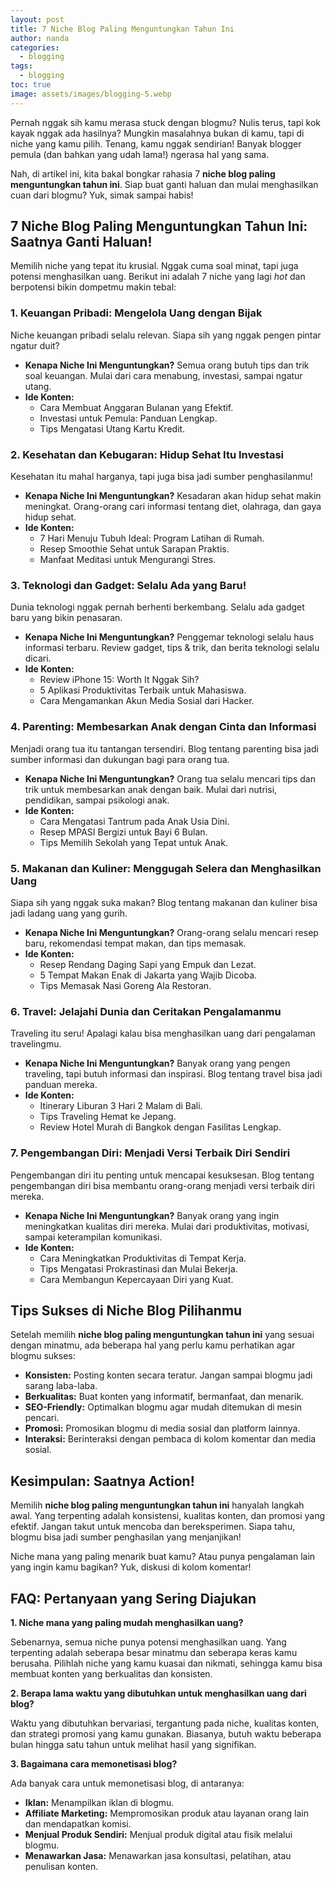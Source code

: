 ```yaml
---
layout: post
title: 7 Niche Blog Paling Menguntungkan Tahun Ini
author: nanda
categories:
  - blogging
tags:
  - blogging
toc: true
image: assets/images/blogging-5.webp
---
```



Pernah nggak sih kamu merasa stuck dengan blogmu? Nulis terus, tapi kok kayak nggak ada hasilnya? Mungkin masalahnya bukan di kamu, tapi di niche yang kamu pilih. Tenang, kamu nggak sendirian! Banyak blogger pemula (dan bahkan yang udah lama!) ngerasa hal yang sama.

Nah, di artikel ini, kita bakal bongkar rahasia 7 **niche blog paling menguntungkan tahun ini**. Siap buat ganti haluan dan mulai menghasilkan cuan dari blogmu? Yuk, simak sampai habis!

## 7 Niche Blog Paling Menguntungkan Tahun Ini: Saatnya Ganti Haluan!

Memilih niche yang tepat itu krusial. Nggak cuma soal minat, tapi juga potensi menghasilkan uang. Berikut ini adalah 7 niche yang lagi _hot_ dan berpotensi bikin dompetmu makin tebal:

### 1\. Keuangan Pribadi: Mengelola Uang dengan Bijak

Niche keuangan pribadi selalu relevan. Siapa sih yang nggak pengen pintar ngatur duit?

- **Kenapa Niche Ini Menguntungkan?** Semua orang butuh tips dan trik soal keuangan. Mulai dari cara menabung, investasi, sampai ngatur utang.
- **Ide Konten:**
    - Cara Membuat Anggaran Bulanan yang Efektif.
    - Investasi untuk Pemula: Panduan Lengkap.
    - Tips Mengatasi Utang Kartu Kredit.

### 2\. Kesehatan dan Kebugaran: Hidup Sehat Itu Investasi

Kesehatan itu mahal harganya, tapi juga bisa jadi sumber penghasilanmu!

- **Kenapa Niche Ini Menguntungkan?** Kesadaran akan hidup sehat makin meningkat. Orang-orang cari informasi tentang diet, olahraga, dan gaya hidup sehat.
- **Ide Konten:**
    - 7 Hari Menuju Tubuh Ideal: Program Latihan di Rumah.
    - Resep Smoothie Sehat untuk Sarapan Praktis.
    - Manfaat Meditasi untuk Mengurangi Stres.

### 3\. Teknologi dan Gadget: Selalu Ada yang Baru!

Dunia teknologi nggak pernah berhenti berkembang. Selalu ada gadget baru yang bikin penasaran.

- **Kenapa Niche Ini Menguntungkan?** Penggemar teknologi selalu haus informasi terbaru. Review gadget, tips & trik, dan berita teknologi selalu dicari.
- **Ide Konten:**
    - Review iPhone 15: Worth It Nggak Sih?
    - 5 Aplikasi Produktivitas Terbaik untuk Mahasiswa.
    - Cara Mengamankan Akun Media Sosial dari Hacker.

### 4\. Parenting: Membesarkan Anak dengan Cinta dan Informasi

Menjadi orang tua itu tantangan tersendiri. Blog tentang parenting bisa jadi sumber informasi dan dukungan bagi para orang tua.

- **Kenapa Niche Ini Menguntungkan?** Orang tua selalu mencari tips dan trik untuk membesarkan anak dengan baik. Mulai dari nutrisi, pendidikan, sampai psikologi anak.
- **Ide Konten:**
    - Cara Mengatasi Tantrum pada Anak Usia Dini.
    - Resep MPASI Bergizi untuk Bayi 6 Bulan.
    - Tips Memilih Sekolah yang Tepat untuk Anak.

### 5\. Makanan dan Kuliner: Menggugah Selera dan Menghasilkan Uang

Siapa sih yang nggak suka makan? Blog tentang makanan dan kuliner bisa jadi ladang uang yang gurih.

- **Kenapa Niche Ini Menguntungkan?** Orang-orang selalu mencari resep baru, rekomendasi tempat makan, dan tips memasak.
- **Ide Konten:**
    - Resep Rendang Daging Sapi yang Empuk dan Lezat.
    - 5 Tempat Makan Enak di Jakarta yang Wajib Dicoba.
    - Tips Memasak Nasi Goreng Ala Restoran.

### 6\. Travel: Jelajahi Dunia dan Ceritakan Pengalamanmu

Traveling itu seru! Apalagi kalau bisa menghasilkan uang dari pengalaman travelingmu.

- **Kenapa Niche Ini Menguntungkan?** Banyak orang yang pengen traveling, tapi butuh informasi dan inspirasi. Blog tentang travel bisa jadi panduan mereka.
- **Ide Konten:**
    - Itinerary Liburan 3 Hari 2 Malam di Bali.
    - Tips Traveling Hemat ke Jepang.
    - Review Hotel Murah di Bangkok dengan Fasilitas Lengkap.

### 7\. Pengembangan Diri: Menjadi Versi Terbaik Diri Sendiri

Pengembangan diri itu penting untuk mencapai kesuksesan. Blog tentang pengembangan diri bisa membantu orang-orang menjadi versi terbaik diri mereka.

- **Kenapa Niche Ini Menguntungkan?** Banyak orang yang ingin meningkatkan kualitas diri mereka. Mulai dari produktivitas, motivasi, sampai keterampilan komunikasi.
- **Ide Konten:**
    - Cara Meningkatkan Produktivitas di Tempat Kerja.
    - Tips Mengatasi Prokrastinasi dan Mulai Bekerja.
    - Cara Membangun Kepercayaan Diri yang Kuat.

## Tips Sukses di Niche Blog Pilihanmu

Setelah memilih **niche blog paling menguntungkan tahun ini** yang sesuai dengan minatmu, ada beberapa hal yang perlu kamu perhatikan agar blogmu sukses:

- **Konsisten:** Posting konten secara teratur. Jangan sampai blogmu jadi sarang laba-laba.
- **Berkualitas:** Buat konten yang informatif, bermanfaat, dan menarik.
- **SEO-Friendly:** Optimalkan blogmu agar mudah ditemukan di mesin pencari.
- **Promosi:** Promosikan blogmu di media sosial dan platform lainnya.
- **Interaksi:** Berinteraksi dengan pembaca di kolom komentar dan media sosial.

## Kesimpulan: Saatnya Action!

Memilih **niche blog paling menguntungkan tahun ini** hanyalah langkah awal. Yang terpenting adalah konsistensi, kualitas konten, dan promosi yang efektif. Jangan takut untuk mencoba dan bereksperimen. Siapa tahu, blogmu bisa jadi sumber penghasilan yang menjanjikan!

Niche mana yang paling menarik buat kamu? Atau punya pengalaman lain yang ingin kamu bagikan? Yuk, diskusi di kolom komentar!

## FAQ: Pertanyaan yang Sering Diajukan

**1\. Niche mana yang paling mudah menghasilkan uang?**

Sebenarnya, semua niche punya potensi menghasilkan uang. Yang terpenting adalah seberapa besar minatmu dan seberapa keras kamu berusaha. Pilihlah niche yang kamu kuasai dan nikmati, sehingga kamu bisa membuat konten yang berkualitas dan konsisten.

**2\. Berapa lama waktu yang dibutuhkan untuk menghasilkan uang dari blog?**

Waktu yang dibutuhkan bervariasi, tergantung pada niche, kualitas konten, dan strategi promosi yang kamu gunakan. Biasanya, butuh waktu beberapa bulan hingga satu tahun untuk melihat hasil yang signifikan.

**3\. Bagaimana cara memonetisasi blog?**

Ada banyak cara untuk memonetisasi blog, di antaranya:

- **Iklan:** Menampilkan iklan di blogmu.
- **Affiliate Marketing:** Mempromosikan produk atau layanan orang lain dan mendapatkan komisi.
- **Menjual Produk Sendiri:** Menjual produk digital atau fisik melalui blogmu.
- **Menawarkan Jasa:** Menawarkan jasa konsultasi, pelatihan, atau penulisan konten.
